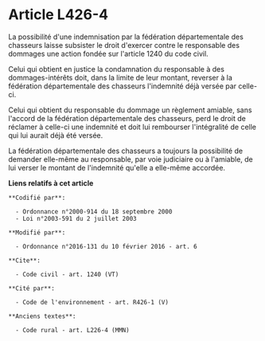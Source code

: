 # Article L426-4

La possibilité d'une indemnisation par la fédération départementale des chasseurs laisse subsister le droit d'exercer contre
le responsable des dommages une action fondée sur l'article 1240 du code civil. 

Celui qui obtient en justice la condamnation du responsable à des dommages-intérêts doit, dans la limite de leur montant,
reverser à la fédération départementale des chasseurs l'indemnité déjà versée par celle-ci. 

Celui qui obtient du responsable du dommage un règlement amiable, sans l'accord de la fédération départementale des
chasseurs, perd le droit de réclamer à celle-ci une indemnité et doit lui rembourser l'intégralité de celle qui lui aurait
déjà été versée. 

La fédération départementale des chasseurs a toujours la possibilité de demander elle-même au responsable, par voie
judiciaire ou à l'amiable, de lui verser le montant de l'indemnité qu'elle a elle-même accordée.

**Liens relatifs à cet article**

	**Codifié par**:

	  - Ordonnance n°2000-914 du 18 septembre 2000
	  - Loi n°2003-591 du 2 juillet 2003

	**Modifié par**:

	  - Ordonnance n°2016-131 du 10 février 2016 - art. 6

	**Cite**:

	  - Code civil - art. 1240 (VT)

	**Cité par**:

	  - Code de l'environnement - art. R426-1 (V)

	**Anciens textes**:

	  - Code rural - art. L226-4 (MMN)
